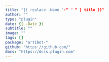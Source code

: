 ```yaml
---
title: "{{ replace .Name "-" " " | title }}"
author: ""
type: "plugin"
date: {{ .Date }}
subtitle: ""
image: ""
tags: []
package: "artibot-"
github: "https://github.com/"
docs: "https://docs.plugin.com"
---
```

